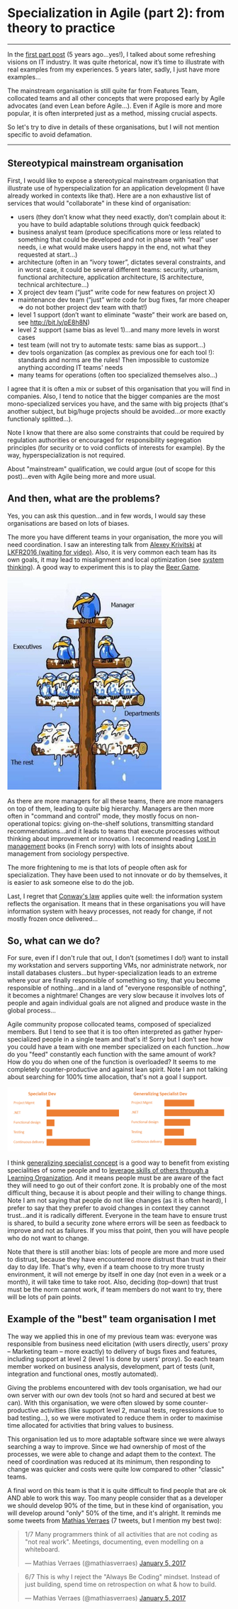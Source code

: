 Specialization in Agile (part 2): from theory to practice 
=========================================================

--------------

In the [first part post](/en/blog/2011/10-specialization-in-agile) (5 years ago...yes!), I talked about some refreshing visions on IT industry. It was quite rhetorical, now it’s time to illustrate with real examples from my experiences. 5 years later, sadly, I just have more examples...

The mainstream organisation is still quite far from Features Team, collocated teams and all other concepts that were proposed early by Agile advocates (and even Lean before Agile...). Even if Agile is more and more popular, it is often interpreted just as a method, missing crucial aspects.

So let's try to dive in details of these organisations, but I will not mention specific to avoid defamation.

--------------

## Stereotypical mainstream organisation

First, I would like to expose a stereotypical mainstream organisation that illustrate use of hyperspecialization for an application development (I have already worked in contexts like that). Here are a non exhaustive list of services that would "collaborate" in these kind of organisation:

* users (they don’t know what they need exactly, don’t complain about it: you have to build adaptable solutions through quick feedback)
* business analyst team (produce specifications more or less related to something that could be developed and not in phase with “real” user needs, i.e what would make users happy in the end, not what they requested at start...)
* architecture (often in an “ivory tower”, dictates several constraints, and in worst case, it could be several different teams: security, urbanism, functional architecture, application architecture, IS architecture, technical architecture…)
* X project dev team (“just” write code for new features on project X)
* maintenance dev team (“just” write code for bug fixes, far more cheaper => do not bother project dev team with that!)
* level 1 support (don’t want to eliminate “waste” their work are based on, see http://bit.ly/pE8h8N)
* level 2 support (same bias as level 1)…and many more levels in worst cases
* test team (will not try to automate tests: same bias as support…)
* dev tools organization (as complex as previous one for each tool !): standards and norms are the rules! Then impossible to customize anything according IT teams' needs
* many teams for operations (often too specialized themselves also…)

I agree that it is often a mix or subset of this organisation that you will find in companies. Also, I tend to notice that the bigger companies are the most mono-specialized services you have, and the same with big projects (that's another subject, but big/huge projects should be avoided...or more exactly functionaly splitted...).

Note I know that there are also some constraints that could be required by regulation authorities or encouraged for responsibility segregation principles (for security or to void conflicts of interests for example). By the way, hyperspecialization is not required.

About "mainstream" qualification, we could argue (out of scope for this post)...even with Agile being more and more usual.

## And then, what are the problems?

Yes, you can ask this question...and in few words, I would say these organisations are based on lots of biases.

The more you have different teams in your organisation, the more you will need coordination. I saw an interesting talk from [Alexey Krivitski](https://twitter.com/alexeykri) at [LKFR2016 (waiting for video)](http://2016.leankanban.fr/sessions/complexity-of-organizational-design-and-its-effects-on-scaling-agility/). Also, it is very common each team has its own goals, it may lead to misalignment and local optimization (see [system thinking](https://en.wikipedia.org/wiki/Systems_thinking)). A good way to experiment this is to play the [Beer Game](http://www.beergame.org/the-game).

<img alt="Birds represented as a hierarchy and high levels pooing on lower levels" src="/images/birds.jpg" class="img-float-right"/>

As there are more managers for all these teams, there are more managers on top of them, leading to quite big hierarchy. Managers are then more often in "command and control" mode, they mostly focus on non-operational topics: giving on-the-shelf solutions, transmitting standard recommendations...and it leads to teams that execute processes without thinking about improvement or innovation. I recommend reading [Lost in management](http://www.francoisdupuy.com/) books (in French sorry) with lots of insights about management from sociology perspective.

The more frightening to me is that lots of people often ask for specialization. They have been used to not innovate or do by themselves, it is easier to ask someone else to do the job.

Last, I regret that [Conway's law](https://en.wikipedia.org/wiki/Conway's_law) applies quite well: the information system reflects the organisation. It means that in these organisations you will have information system with heavy processes, not ready for change, if not mostly frozen once delivered...

## So, what can we do?

For sure, even if I don't rule that out, I don’t (sometimes I do!) want to install my workstation and servers supporting VMs, nor administrate network, nor install databases clusters...but hyper-specialization leads to an extreme where your are finally responsible of something so tiny, that you become responsible of nothing...and in a land of "everyone responsible of nothing", it becomes a nightmare! Changes are very slow because it involves lots of people and again individual goals are not aligned and produce waste in the global process...

Agile community propose collocated teams, composed of specialized members. But I tend to see that it is too often interpreted as gather hyper-specialized people in a single team and that's it! Sorry but I don’t see how you could have a team with one member specialized on each function...how do you "feed" constantly each function with the same amount of work? How do you do when one of the function is overloaded? It seems to me completely counter-productive and against lean spirit. Note I am not talking about searching for 100% time allocation, that's not a goal I support.

<img alt="Generalizing specialist skills representation, with several skills developed and some with expertise" src="/images/GeneralizingSpecialist.png" class="img-float-right"/>

I think [generalizing specialist concept](http://bit.ly/9AOqRL) is a good way to benefit from existing specialities of some people and to [leverage skills of others through a Learning Organization](http://en.wikipedia.org/wiki/Learning_organization). And it means people must be are aware of the fact they will need to go out of their confort zone. It is probably one of the most difficult thing, because it is about people and their willing to change things. Note I am not saying that people do not like changes (as it is often heard), I prefer to say that they prefer to avoid changes in context they cannot trust...and it is radically different. Everyone in the team have to ensure trust is shared, to build a security zone where errors will be seen as feedback to improve and not as failures. If you miss that point, then you will have people who do not want to change.

Note that there is still another bias: lots of people are more and more used to distrust, because they have encountered more distrust than trust in their day to day life. That's why, even if a team choose to try more trusty environment, it will not emerge by itself in one day (not even in a week or a month), it will take time to take root. Also, deciding (top-down) that trust must be the norm cannot work, if team members do not want to try, there will be lots of pain points.

## Example of the "best" team organisation I met

The way we applied this in one of my previous team was: everyone was responsible from business need elicitation (with users directly, users' proxy – Marketing team – more exactly) to delivery of bugs fixes and features, including support at level 2 (level 1 is done by users' proxy). So each team member worked on business analysis, development, part of tests (unit, integration and functional ones, mostly automated).

Giving the problems encountered with dev tools organisation, we had our own server with our own dev tools (not so hard and secured at best we can). With this organisation, we were often slowed by some counter-productive activities (like support level 2, manual tests, regressions due to bad testing...), so we were motivated to reduce them in order to maximise time allocated for activities that bring values to business.

This organisation led us to more adaptable software since we were always searching a way to improve. Since we had ownership of most of the processes, we were able to change and adapt them to the context. The need of coordination was reduced at its minimum, then responding to change was quicker and costs were quite low compared to other "classic" teams.

A final word on this team is that it is quite difficult to find people that are ok AND able to work this way. Too many people consider that as a developer we should develop 90% of the time, but in these kind of organisation, you will develop around "only" 50% of the time, and it's alright. It reminds me some tweets from [Mathias Verraes](https://twitter.com/mathiasverraes) (7 tweets, but I mention my best two):

<blockquote class="twitter-tweet" data-lang="en"><p lang="en" dir="ltr">1/7 Many programmers think of all activities that are not coding as &quot;not real work&quot;. Meetings, documenting, even modelling on a whiteboard.</p>&mdash; Mathias Verraes (@mathiasverraes) <a href="https://twitter.com/mathiasverraes/status/817097898240471040">January 5, 2017</a></blockquote>

<blockquote class="twitter-tweet" data-lang="en"><p lang="en" dir="ltr">6/7 This is why I reject the &quot;Always Be Coding&quot; mindset. Instead of just building, spend time on retrospection on what &amp; how to build.</p>&mdash; Mathias Verraes (@mathiasverraes) <a href="https://twitter.com/mathiasverraes/status/817098265011376128">January 5, 2017</a></blockquote>
